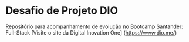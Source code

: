 # Desafio de Projeto DIO
Repositório para acompanhamento de evolução no Bootcamp Santander: Full-Stack
[Visite o site da Digital Inovation One] (https://www.dio.me/)
